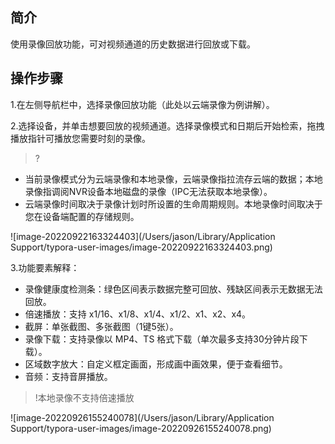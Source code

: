
## 简介

使用录像回放功能，可对视频通道的历史数据进行回放或下载。

## 操作步骤

1.在左侧导航栏中，选择录像回放功能（此处以云端录像为例讲解）。

2.选择设备，并单击想要回放的视频通道。选择录像模式和日期后开始检索，拖拽播放指针可播放您需要时刻的录像。
>?
- 当前录像模式分为云端录像和本地录像，云端录像指拉流存云端的数据；本地录像指调阅NVR设备本地磁盘的录像（IPC无法获取本地录像）。
- 云端录像时间取决于录像计划时所设置的生命周期规则。本地录像时间取决于您在设备端配置的存储规则。

![image-20220922163324403](/Users/jason/Library/Application Support/typora-user-images/image-20220922163324403.png)

3.功能要素解释：

- 录像健康度检测条：绿色区间表示数据完整可回放、残缺区间表示无数据无法回放。
- 倍速播放：支持 x1/16、x1/8、x1/4、x1/2、x1、x2、x4。
- 截屏：单张截图、多张截图（1键5张）。
- 录像下载：支持录像以 MP4、TS 格式下载（单次最多支持30分钟片段下载）。
- 区域数字放大：自定义框定画面，形成画中画效果，便于查看细节。
- 音频：支持音屏播放。
>!本地录像不支持倍速播放

![image-20220926155240078](/Users/jason/Library/Application Support/typora-user-images/image-20220926155240078.png)
